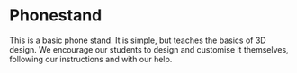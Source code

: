 # Phonestand
This is a basic phone stand. It is simple, but teaches the basics of 3D design. We encourage our students to design and customise it themselves, following our instructions and with our help.
